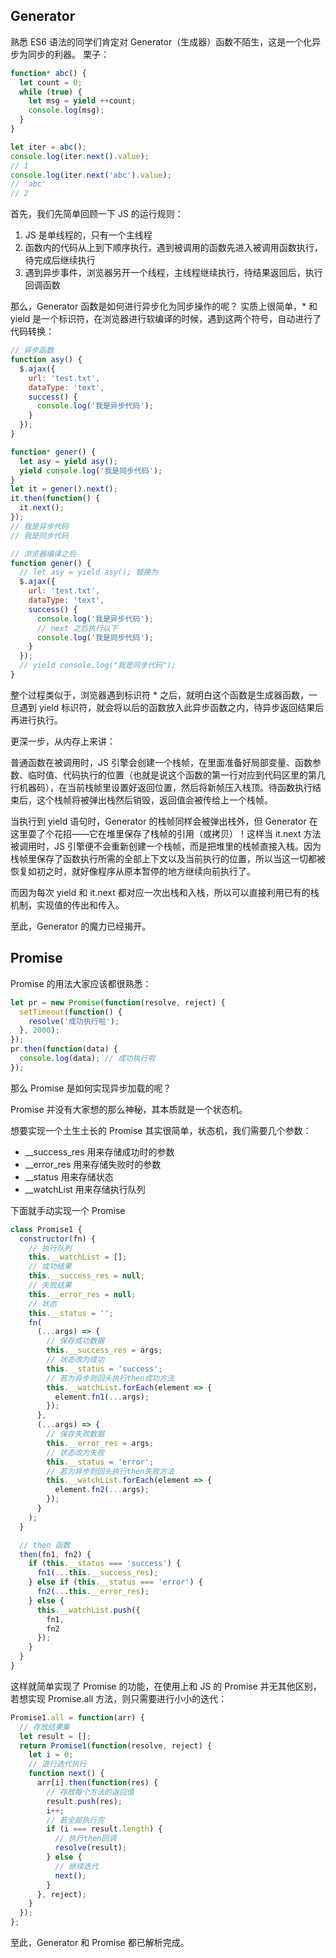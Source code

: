 ## Generator

熟悉 ES6 语法的同学们肯定对 Generator（生成器）函数不陌生，这是一个化异步为同步的利器。
栗子：

```javascript
function* abc() {
  let count = 0;
  while (true) {
    let msg = yield ++count;
    console.log(msg);
  }
}

let iter = abc();
console.log(iter.next().value);
// 1
console.log(iter.next('abc').value);
// 'abc'
// 2
```

首先，我们先简单回顾一下 JS 的运行规则：

1. JS 是单线程的，只有一个主线程
2. 函数内的代码从上到下顺序执行，遇到被调用的函数先进入被调用函数执行，待完成后继续执行
3. 遇到异步事件，浏览器另开一个线程，主线程继续执行，待结果返回后，执行回调函数

那么，Generator 函数是如何进行异步化为同步操作的呢？
实质上很简单，\* 和 yield 是一个标识符，在浏览器进行软编译的时候，遇到这两个符号，自动进行了代码转换：

```javascript
// 异步函数
function asy() {
  $.ajax({
    url: 'test.txt',
    dataType: 'text',
    success() {
      console.log('我是异步代码');
    }
  });
}

function* gener() {
  let asy = yield asy();
  yield console.log('我是同步代码');
}
let it = gener().next();
it.then(function() {
  it.next();
});
// 我是异步代码
// 我是同步代码
```

```javascript
// 浏览器编译之后
function gener() {
  // let asy = yield asy(); 替换为
  $.ajax({
    url: 'test.txt',
    dataType: 'text',
    success() {
      console.log('我是异步代码');
      // next 之后执行以下
      console.log('我是同步代码');
    }
  });
  // yield console.log("我是同步代码");
}
```

整个过程类似于，浏览器遇到标识符 \* 之后，就明白这个函数是生成器函数，一旦遇到 yield 标识符，就会将以后的函数放入此异步函数之内，待异步返回结果后再进行执行。

更深一步，从内存上来讲：

普通函数在被调用时，JS 引擎会创建一个栈帧，在里面准备好局部变量、函数参数、临时值、代码执行的位置（也就是说这个函数的第一行对应到代码区里的第几行机器码），在当前栈帧里设置好返回位置，然后将新帧压入栈顶。待函数执行结束后，这个栈帧将被弹出栈然后销毁，返回值会被传给上一个栈帧。

当执行到 yield 语句时，Generator 的栈帧同样会被弹出栈外，但 Generator 在这里耍了个花招——它在堆里保存了栈帧的引用（或拷贝）！这样当 it.next 方法被调用时，JS 引擎便不会重新创建一个栈帧，而是把堆里的栈帧直接入栈。因为栈帧里保存了函数执行所需的全部上下文以及当前执行的位置，所以当这一切都被恢复如初之时，就好像程序从原本暂停的地方继续向前执行了。

而因为每次 yield 和 it.next 都对应一次出栈和入栈，所以可以直接利用已有的栈机制，实现值的传出和传入。

至此，Generator 的魔力已经揭开。

## Promise

Promise 的用法大家应该都很熟悉：

```javascript
let pr = new Promise(function(resolve, reject) {
  setTimeout(function() {
    resolve('成功执行啦');
  }, 2000);
});
pr.then(function(data) {
  console.log(data); // 成功执行啦
});
```

那么 Promise 是如何实现异步加载的呢？

Promise 并没有大家想的那么神秘，其本质就是一个状态机。

想要实现一个土生土长的 Promise 其实很简单，状态机，我们需要几个参数：

- \_\_success_res 用来存储成功时的参数
- \_\_error_res 用来存储失败时的参数
- \_\_status 用来存储状态
- \_\_watchList 用来存储执行队列

下面就手动实现一个 Promise

```javascript
class Promise1 {
  constructor(fn) {
    // 执行队列
    this.__watchList = [];
    // 成功结果
    this.__success_res = null;
    // 失败结果
    this.__error_res = null;
    // 状态
    this.__status = '';
    fn(
      (...args) => {
        // 保存成功数据
        this.__success_res = args;
        // 状态改为成功
        this.__status = 'success';
        // 若为异步则回头执行then成功方法
        this.__watchList.forEach(element => {
          element.fn1(...args);
        });
      },
      (...args) => {
        // 保存失败数据
        this.__error_res = args;
        // 状态改为失败
        this.__status = 'error';
        // 若为异步则回头执行then失败方法
        this.__watchList.forEach(element => {
          element.fn2(...args);
        });
      }
    );
  }

  // then 函数
  then(fn1, fn2) {
    if (this.__status === 'success') {
      fn1(...this.__success_res);
    } else if (this.__status === 'error') {
      fn2(...this.__error_res);
    } else {
      this.__watchList.push({
        fn1,
        fn2
      });
    }
  }
}
```

这样就简单实现了 Promise 的功能，在使用上和 JS 的 Promise 并无其他区别，若想实现 Promise.all 方法，则只需要进行小小的迭代：

```javascript
Promise1.all = function(arr) {
  // 存放结果集
  let result = [];
  return Promise1(function(resolve, reject) {
    let i = 0;
    // 进行迭代执行
    function next() {
      arr[i].then(function(res) {
        // 存放每个方法的返回值
        result.push(res);
        i++;
        // 若全部执行完
        if (i === result.length) {
          // 执行then回调
          resolve(result);
        } else {
          // 继续迭代
          next();
        }
      }, reject);
    }
  });
};
```

至此，Generator 和 Promise 都已解析完成。

